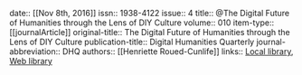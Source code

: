 date:: [[Nov 8th, 2016]]
issn:: 1938-4122
issue:: 4
title:: @The Digital Future of Humanities through the Lens of DIY Culture
volume:: 010
item-type:: [[journalArticle]]
original-title:: The Digital Future of Humanities through the Lens of DIY Culture
publication-title:: Digital Humanities Quarterly
journal-abbreviation:: DHQ
authors:: [[Henriette Roued-Cunlife]]
links:: [Local library](zotero://select/groups/2386895/items/ZUNY6ECV), [Web library](https://www.zotero.org/groups/2386895/items/ZUNY6ECV)
